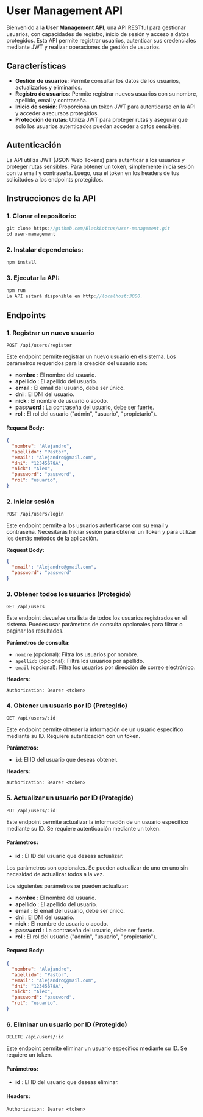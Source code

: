 # User Management API

Bienvenido a la **User Management API**, una API RESTful para gestionar usuarios, con capacidades de registro, inicio de sesión y acceso a datos protegidos. Esta API permite registrar usuarios, autenticar sus credenciales mediante JWT y realizar operaciones de gestión de usuarios.

## Características

- **Gestión de usuarios**: Permite consultar los datos de los usuarios, actualizarlos y eliminarlos.
- **Registro de usuarios**: Permite registrar nuevos usuarios con su nombre, apellido, email y contraseña.
- **Inicio de sesión**: Proporciona un token JWT para autenticarse en la API y acceder a recursos protegidos.
- **Protección de rutas**: Utiliza JWT para proteger rutas y asegurar que solo los usuarios autenticados puedan acceder a datos sensibles.


## Autenticación
La API utiliza JWT (JSON Web Tokens) para autenticar a los usuarios y proteger rutas sensibles. Para obtener un token, simplemente inicia sesión con tu email y contraseña. Luego, usa el token en los headers de tus solicitudes a los endpoints protegidos.

## Instrucciones de la API

### 1. Clonar el repositorio:
```javascript
git clone https://github.com/BlackLottus/user-management.git
cd user-management
```

### 2. Instalar dependencias:
```javascript
npm install
```

### 3. Ejecutar la API:

```javascript
npm run 
La API estará disponible en http://localhost:3000.
```

## Endpoints

### 1. Registrar un nuevo usuario

`POST /api/users/register`

Este endpoint permite registrar un nuevo usuario en el sistema. Los parámetros requeridos para la creación del usuario son:

- **nombre** : El nombre del usuario.
- **apellido** : El apellido del usuario.
- **email** : El email del usuario, debe ser único.
- **dni** : El DNI del usuario.
- **nick** : El nombre de usuario o apodo.
- **password** : La contraseña del usuario, debe ser fuerte.
- **rol** : El rol del usuario ("admin", "usuario", "propietario").

#### **Request Body:**

```json
{
  "nombre": "Alejandro",
  "apellido": "Pastor",
  "email": "Alejandro@gmail.com",
  "dni": "12345678A",
  "nick": "Alex",
  "password": "password",
  "rol": "usuario",
}
```

### 2. Iniciar sesión

`POST /api/users/login`

Este endpoint permite a los usuarios autenticarse con su email y contraseña. Necesitarás Iniciar sesión para obtener un Token y para utilizar los demás métodos de la aplicación.

**Request Body:**

```json
{
  "email": "Alejandro@gmail.com",
  "password": "password"
}
```

### 3. Obtener todos los usuarios (Protegido)

`GET /api/users`

Este endpoint devuelve una lista de todos los usuarios registrados en el sistema. Puedes usar parámetros de consulta opcionales para filtrar o paginar los resultados.

**Parámetros de consulta:**

- `nombre` (opcional): Filtra los usuarios por nombre.
- `apellido` (opcional): Filtra los usuarios por apellido.
- `email` (opcional): Filtra los usuarios por dirección de correo electrónico.


**Headers:**

```text
Authorization: Bearer <token>
```

### 4. Obtener un usuario por ID (Protegido)

`GET /api/users/:id`

Este endpoint permite obtener la información de un usuario específico mediante su ID. Requiere autenticación con un token.

**Parámetros:**
- `id`: El ID del usuario que deseas obtener.

**Headers:**

```text
Authorization: Bearer <token>
```

### 5. Actualizar un usuario por ID (Protegido)

`PUT /api/users/:id`

Este endpoint permite actualizar la información de un usuario específico mediante su ID. Se requiere autenticación mediante un token.

#### **Parámetros:**

- **id** : El ID del usuario que deseas actualizar.

Los parámetros son opcionales. Se pueden actualizar de uno en uno sin necesidad de actualizar todos a la vez.

Los siguientes parámetros se pueden actualizar:

- **nombre** : El nombre del usuario.
- **apellido** : El apellido del usuario.
- **email** : El email del usuario, debe ser único.
- **dni** : El DNI del usuario.
- **nick** : El nombre de usuario o apodo.
- **password** : La contraseña del usuario, debe ser fuerte.
- **rol** : El rol del usuario ("admin", "usuario", "propietario").

#### **Request Body:**

```json
{
  "nombre": "Alejandro",
  "apellido": "Pastor",
  "email": "Alejandro@gmail.com",
  "dni": "12345678A",
  "nick": "Alex",
  "password": "password",
  "rol": "usuario",
}
```

### 6. Eliminar un usuario por ID (Protegido)

`DELETE /api/users/:id`

Este endpoint permite eliminar un usuario específico mediante su ID. Se requiere un token.

#### **Parámetros:**

- **id** : El ID del usuario que deseas eliminar.

#### **Headers:**

```text
Authorization: Bearer <token>
```
